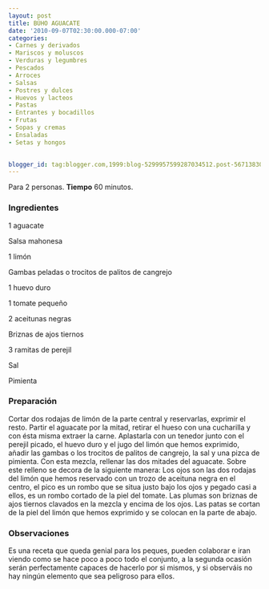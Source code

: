```yaml
---
layout: post
title: BÚHO AGUACATE
date: '2010-09-07T02:30:00.000-07:00'
categories:
- Carnes y derivados
- Mariscos y moluscos
- Verduras y legumbres
- Pescados
- Arroces
- Salsas
- Postres y dulces
- Huevos y lacteos
- Pastas
- Entrantes y bocadillos
- Frutas
- Sopas y cremas
- Ensaladas
- Setas y hongos
 

blogger_id: tag:blogger.com,1999:blog-5299957599287034512.post-5671383022843007878
---
```


Para 2 personas.
<b>Tiempo</b> 60 minutos.

<h3>Ingredientes</h3>

1 aguacate

Salsa mahonesa

1 limón

Gambas peladas o trocitos de palitos de cangrejo

1 huevo duro

1 tomate pequeño

2 aceitunas negras

Briznas de ajos tiernos

3 ramitas de perejil

Sal

Pimienta

<h3>Preparación</h3>

Cortar dos rodajas de limón de la parte central y reservarlas, exprimir el resto. Partir el aguacate por la mitad, retirar el hueso con una cucharilla y con ésta misma extraer la carne. Aplastarla con un tenedor junto con el perejil picado, el huevo duro y el jugo del limón que hemos exprimido, añadir las gambas o los trocitos de palitos de cangrejo, la sal y una pizca de pimienta. Con esta mezcla, rellenar las dos mitades del aguacate. Sobre este relleno se decora de la siguiente manera: Los ojos son las dos rodajas del limón que hemos reservado con un trozo de aceituna negra en el centro, el pico es un rombo que se situa justo bajo los ojos y pegado casi a ellos, es un rombo cortado de la piel del tomate. Las plumas son briznas de ajos tiernos clavados en la mezcla y encima de los ojos. Las patas se cortan de la piel del limón que hemos exprimido y se colocan en la parte de abajo.

<h3>Observaciones</h3>

Es una receta que queda genial para los peques, pueden colaborar e iran viendo como se hace poco a poco todo el conjunto, a la segunda ocasión serán perfectamente capaces de hacerlo por si mismos, y si observáis no hay ningún elemento que sea peligroso para ellos.

